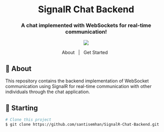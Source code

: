 <div align="center">
  <h1>SignalR Chat Backend</h1>
  <h3>A chat implemented with WebSockets for real-time communication!</h3>
</div>

<p align="center">
  <img src="https://img.shields.io/badge/.NET-512BD4?style=for-the-badge&logo=dotnet&logoColor=white" />
</p>


<p align="center">
  <a>About</a> &#xa0; | &#xa0;
  <a>Get Started</a>  &#xa0;
</p>

## :dart: About ##
This repository contains the backend implementation of WebSocket communication using SignalR for real-time communication with other individuals through the chat application.
 

## :checkered_flag: Starting ##

```bash
# Clone this project
$ git clone https://github.com/santisemhan/SignalR-Chat-Backend.git
```
<br/>

